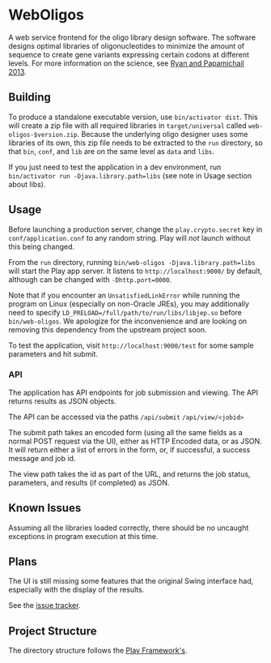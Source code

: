 # WebOligos
A web service frontend for the oligo library design software. The software designs optimal libraries of oligonucleotides to minimize the amount of sequence to create gene variants expressing certain codons at different levels. For more information on the science, see [Ryan and Papamichail 2013](https://www.ncbi.nlm.nih.gov/pubmed/23654273).

## Building
To produce a standalone executable version, use `bin/activator dist`. This will create a zip file with all required libraries in `target/universal` called `web-oligos-$version.zip`.
Because the underlying oligo designer uses some libraries of its own, this zip file needs to be extracted to the `run` directory, so that `bin`, `conf`, and `lib` are on the same level as `data` and `libs`.

If you just need to test the application in a dev environment, run `bin/activator run -Djava.library.path=libs` (see note in Usage section about libs).

## Usage

Before launching a production server, change the `play.crypto.secret` key in `conf/application.conf` to any random string. Play will *not* launch without this being changed.

From the `run` directory, running `bin/web-oligos -Djava.library.path=libs` will start the Play app server. It listens to `http://localhost:9000/` by default, although can be changed with `-Dhttp.port=0000`.

Note that if you encounter an `UnsatisfiedLinkError` while running the program on Linux (especially on non-Oracle JREs), you may additionally need to specify `LD_PRELOAD=/full/path/to/run/libs/libjep.so` before `bin/web-oligos`. We apologize for the inconvenience and are looking on removing this dependency from the upstream project soon.

To test the application, visit `http://localhost:9000/test` for some sample parameters and hit submit.

### API

The application has API endpoints for job submission and viewing. The API returns results as JSON objects.

The API can be accessed via the paths
`/api/submit`
`/api/view/<jobid>`

The submit path takes an encoded form (using all the same fields as a normal POST request via the UI), either as HTTP Encoded data, or as JSON.
It will return either a list of errors in the form, or, if successful, a success message and job id.

The view path takes the id as part of the URL, and returns the job status, parameters, and results (if completed) as JSON.

## Known Issues

Assuming all the libraries loaded correctly, there should be no uncaught exceptions in program execution at this time.

## Plans

The UI is still missing some features that the original Swing interface had, especially with the display of the results.

See the [issue tracker](https://github.com/ottj3/weboligos/issues).

## Project Structure

The directory structure follows the [Play Framework's](https://www.playframework.com/documentation/2.5.x/Anatomy).
